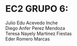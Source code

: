 # EC2 GRUPO 6: <br>
Julio Edu Acevedo Inche <br>
Diego Anfer Perez Mendoza <br>
Teresa Nayely Martinez Fiestas <br>
Eder Romero Marcas <br>
